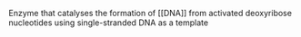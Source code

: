 Enzyme that catalyses the formation of [[DNA]] from activated deoxyribose nucleotides using single-stranded DNA as a template